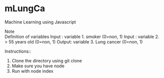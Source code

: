 # mLungCa
Machine Learning using Javascript

Note  
Definition of variables
Input : variable 1. smoker (0=non, 1)
Input : variable 2. > 55 years old (0=non, 1)
Output: variable 3. Lung cancer (0=non, 1)

Instructions::
1. Clone the directory using git clone
2. Make sure you have node
3. Run with node index
